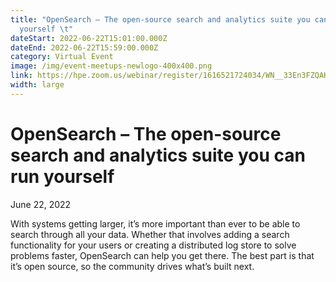 ```yaml
---
title: "OpenSearch – The open-source search and analytics suite you can run
  yourself \t"
dateStart: 2022-06-22T15:01:00.000Z
dateEnd: 2022-06-22T15:59:00.000Z
category: Virtual Event
image: /img/event-meetups-newlogo-400x400.png
link: https://hpe.zoom.us/webinar/register/1616521724034/WN__33En3FZQAKTAI13MdwHnA
width: large
---
```

# OpenSearch – The open-source search and analytics suite you can run yourself 	

June 22, 2022

With systems getting larger, it’s more important than ever to be able to search through all your data. Whether that involves adding a search functionality for your users or creating a distributed log store to solve problems faster, OpenSearch can help you get there. The best part is that it’s open source, so the community drives what’s built next.